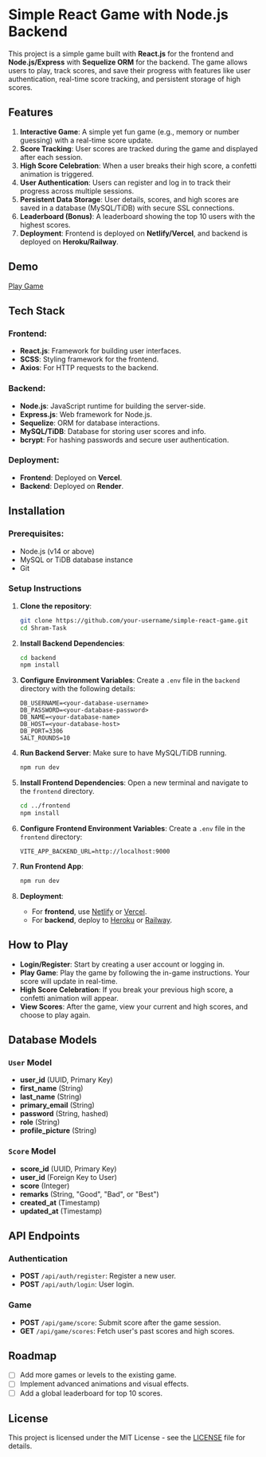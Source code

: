 # Simple React Game with Node.js Backend

This project is a simple game built with **React.js** for the frontend and **Node.js/Express** with **Sequelize ORM** for the backend. The game allows users to play, track scores, and save their progress with features like user authentication, real-time score tracking, and persistent storage of high scores.

## Features

1. **Interactive Game**: A simple yet fun game (e.g., memory or number guessing) with a real-time score update.
2. **Score Tracking**: User scores are tracked during the game and displayed after each session.
3. **High Score Celebration**: When a user breaks their high score, a confetti animation is triggered.
4. **User Authentication**: Users can register and log in to track their progress across multiple sessions.
5. **Persistent Data Storage**: User details, scores, and high scores are saved in a database (MySQL/TiDB) with secure SSL connections.
6. **Leaderboard (Bonus)**: A leaderboard showing the top 10 users with the highest scores.
7. **Deployment**: Frontend is deployed on **Netlify/Vercel**, and backend is deployed on **Heroku/Railway**.

## Demo

[Play Game](https://shram.vercel.app/user/play_game)

## Tech Stack

### Frontend:
- **React.js**: Framework for building user interfaces.
- **SCSS**: Styling framework for the frontend.
- **Axios**: For HTTP requests to the backend.

### Backend:
- **Node.js**: JavaScript runtime for building the server-side.
- **Express.js**: Web framework for Node.js.
- **Sequelize**: ORM for database interactions.
- **MySQL/TiDB**: Database for storing user scores and info.
- **bcrypt**: For hashing passwords and secure user authentication.

### Deployment:
- **Frontend**: Deployed on **Vercel**.
- **Backend**: Deployed on **Render**.

## Installation

### Prerequisites:
- Node.js (v14 or above)
- MySQL or TiDB database instance
- Git

### Setup Instructions

1. **Clone the repository**:
   ```bash
   git clone https://github.com/your-username/simple-react-game.git
   cd Shram-Task
   ```

2. **Install Backend Dependencies**:
   ```bash
   cd backend
   npm install
   ```

3. **Configure Environment Variables**:
   Create a `.env` file in the `backend` directory with the following details:

   ```env
   DB_USERNAME=<your-database-username>
   DB_PASSWORD=<your-database-password>
   DB_NAME=<your-database-name>
   DB_HOST=<your-database-host>
   DB_PORT=3306
   SALT_ROUNDS=10
   ```

4. **Run Backend Server**:
   Make sure to have MySQL/TiDB running.
   ```bash
   npm run dev
   ```

5. **Install Frontend Dependencies**:
   Open a new terminal and navigate to the `frontend` directory.
   ```bash
   cd ../frontend
   npm install
   ```

6. **Configure Frontend Environment Variables**:
   Create a `.env` file in the `frontend` directory:
   ```env
   VITE_APP_BACKEND_URL=http://localhost:9000
   ```

7. **Run Frontend App**:
   ```bash
   npm run dev
   ```

8. **Deployment**:
   - For **frontend**, use [Netlify](https://www.netlify.com/) or [Vercel](https://vercel.com/).
   - For **backend**, deploy to [Heroku](https://www.heroku.com/) or [Railway](https://railway.app/).

## How to Play

- **Login/Register**: Start by creating a user account or logging in.
- **Play Game**: Play the game by following the in-game instructions. Your score will update in real-time.
- **High Score Celebration**: If you break your previous high score, a confetti animation will appear.
- **View Scores**: After the game, view your current and high scores, and choose to play again.

## Database Models

### `User` Model
- **user_id** (UUID, Primary Key)
- **first_name** (String)
- **last_name** (String)
- **primary_email** (String)
- **password** (String, hashed)
- **role** (String)
- **profile_picture** (String)

### `Score` Model
- **score_id** (UUID, Primary Key)
- **user_id** (Foreign Key to User)
- **score** (Integer)
- **remarks** (String, "Good", "Bad", or "Best")
- **created_at** (Timestamp)
- **updated_at** (Timestamp)

## API Endpoints

### Authentication
- **POST** `/api/auth/register`: Register a new user.
- **POST** `/api/auth/login`: User login.

### Game
- **POST** `/api/game/score`: Submit score after the game session.
- **GET** `/api/game/scores`: Fetch user's past scores and high scores.

## Roadmap

- [ ] Add more games or levels to the existing game.
- [ ] Implement advanced animations and visual effects.
- [ ] Add a global leaderboard for top 10 scores.

## License

This project is licensed under the MIT License - see the [LICENSE](LICENSE) file for details.
